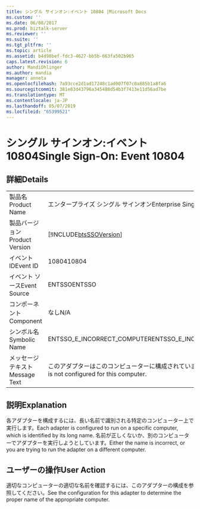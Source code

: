 ```yaml
---
title: シングル サインオン:イベント 10804 |Microsoft Docs
ms.custom: ''
ms.date: 06/08/2017
ms.prod: biztalk-server
ms.reviewer: ''
ms.suite: ''
ms.tgt_pltfrm: ''
ms.topic: article
ms.assetid: b4d98bef-fdc3-4627-bb5b-663fa502b965
caps.latest.revision: 6
author: MandiOhlinger
ms.author: mandia
manager: anneta
ms.openlocfilehash: 7a93cce2d1ad17248c1ad007f07c0a885b1a8fa6
ms.sourcegitcommit: 381e83d43796a345488d54b3f7413e11d56ad7be
ms.translationtype: MT
ms.contentlocale: ja-JP
ms.lasthandoff: 05/07/2019
ms.locfileid: "65399521"
---
```

# <a name="single-sign-on-event-10804"></a><span data-ttu-id="f3cb4-102">シングル サインオン:イベント 10804</span><span class="sxs-lookup"><span data-stu-id="f3cb4-102">Single Sign-On: Event 10804</span></span>
## <a name="details"></a><span data-ttu-id="f3cb4-103">詳細</span><span class="sxs-lookup"><span data-stu-id="f3cb4-103">Details</span></span>  
  
|                 |                                                            |
|-----------------|------------------------------------------------------------|
|  <span data-ttu-id="f3cb4-104">製品名</span><span class="sxs-lookup"><span data-stu-id="f3cb4-104">Product Name</span></span>   |                 <span data-ttu-id="f3cb4-105">エンタープライズ シングル サインオン</span><span class="sxs-lookup"><span data-stu-id="f3cb4-105">Enterprise Single Sign-On</span></span>                  |
| <span data-ttu-id="f3cb4-106">製品バージョン</span><span class="sxs-lookup"><span data-stu-id="f3cb4-106">Product Version</span></span> | [!INCLUDE[btsSSOVersion](../includes/btsssoversion-md.md)] |
|    <span data-ttu-id="f3cb4-107">イベント ID</span><span class="sxs-lookup"><span data-stu-id="f3cb4-107">Event ID</span></span>     |                           <span data-ttu-id="f3cb4-108">10804</span><span class="sxs-lookup"><span data-stu-id="f3cb4-108">10804</span></span>                            |
|  <span data-ttu-id="f3cb4-109">イベント ソース</span><span class="sxs-lookup"><span data-stu-id="f3cb4-109">Event Source</span></span>   |                           <span data-ttu-id="f3cb4-110">ENTSSO</span><span class="sxs-lookup"><span data-stu-id="f3cb4-110">ENTSSO</span></span>                           |
|    <span data-ttu-id="f3cb4-111">コンポーネント</span><span class="sxs-lookup"><span data-stu-id="f3cb4-111">Component</span></span>    |                            <span data-ttu-id="f3cb4-112">なし</span><span class="sxs-lookup"><span data-stu-id="f3cb4-112">N/A</span></span>                             |
|  <span data-ttu-id="f3cb4-113">シンボル名</span><span class="sxs-lookup"><span data-stu-id="f3cb4-113">Symbolic Name</span></span>  |                <span data-ttu-id="f3cb4-114">ENTSSO_E_INCORRECT_COMPUTER</span><span class="sxs-lookup"><span data-stu-id="f3cb4-114">ENTSSO_E_INCORRECT_COMPUTER</span></span>                 |
|  <span data-ttu-id="f3cb4-115">メッセージ テキスト</span><span class="sxs-lookup"><span data-stu-id="f3cb4-115">Message Text</span></span>   |     <span data-ttu-id="f3cb4-116">このアダプターはこのコンピューターに構成されていません。</span><span class="sxs-lookup"><span data-stu-id="f3cb4-116">This adapter is not configured for this computer.</span></span>      |
  
## <a name="explanation"></a><span data-ttu-id="f3cb4-117">説明</span><span class="sxs-lookup"><span data-stu-id="f3cb4-117">Explanation</span></span>  
 <span data-ttu-id="f3cb4-118">各アダプターを構成するには、長い名前で識別される特定のコンピューター上で実行します。</span><span class="sxs-lookup"><span data-stu-id="f3cb4-118">Each adapter is configured to run on a specific computer, which is identified by its long name.</span></span> <span data-ttu-id="f3cb4-119">名前が正しくないか、別のコンピューターでアダプターを実行しようとしています。</span><span class="sxs-lookup"><span data-stu-id="f3cb4-119">Either the name is incorrect, or you are trying to run the adapter on a different computer.</span></span>  
  
## <a name="user-action"></a><span data-ttu-id="f3cb4-120">ユーザーの操作</span><span class="sxs-lookup"><span data-stu-id="f3cb4-120">User Action</span></span>  
 <span data-ttu-id="f3cb4-121">適切なコンピューターの適切な名前を確認するには、このアダプターの構成を参照してください。</span><span class="sxs-lookup"><span data-stu-id="f3cb4-121">See the configuration for this adapter to determine the proper name of the appropriate computer.</span></span>